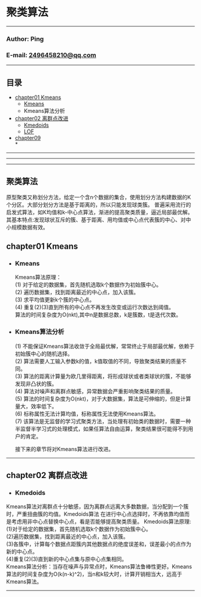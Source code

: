 聚类算法
========

****
### Author: Ping
### E-mail: 2496458210@qq.com
****
## 目录
* [chapter01 Kmeans](https://github.com/Liping0202/Clustering-algorithm/tree/master/Kmeans)
	* [Kmeans](#chapter01_kmeans)
	* Kmeans算法分析
* [chapter02 离群点改进](#chapter02_离群点改进)
	* [Kmedoids](https://github.com/Liping0202/Clustering-algorithm/tree/master/Kmedoids)
	* [LOF]()
* [chapter09]()  
	* 
***
---
___

聚类算法
-------
原型聚类又称划分方法，给定一个含n个数据的集合，使用划分方法构建数据的K个分区。大部分划分方法是基于距离的，所以只能发现球类簇。
普遍采用流行的启发式算法，如K均值和k-中心点算法，渐进的提高聚类质量，逼近局部最优解。其基本特点:发现球状互斥的簇、基于距离、用均值或中心点代表簇的中心、对中小规模数据有效。

chapter01 Kmeans
-------
* ### Kmeans  
	Kmeans算法原理：  
		(1) 对于给定的数据集，首先随机选取k个数据作为初始簇中心。  
		(2) 遍历数据集，找到距离最近的中心点，加入该簇。  
		(3) 求平均值更新k个簇的中心点。  
		(4) 重复(2)(3)直到所有的中心点不再发生改变或运行次数达到阈值。  
	算法的时间复杂度为O(nkt),其中n是数据总数，k是簇数，t是迭代次数。	
    
* ### Kmeans算法分析 
	(1) 不能保证Kmeans算法收敛于全局最优解，常常终止于局部最优解，依赖于初始簇中心的随机选择。  
	(2) 算法需要人工输入参数k的值，k值取值的不同，导致聚类结果的质量不同。  
	(3) 算法的距离计算量为欧几里得距离，将形成球状或者类球状的簇，不能够发现非凸状的簇。  
	(4) 算法对噪声和离群点敏感，异常数据会严重影响聚类结果的质量。  
	(5) 算法的时间复杂度为O(nkt)，对于大数据集，算法是可伸缩的，但是计算量大，效率低下。  
	(6) 标称属性无法计算均值，标称属性无法使用Kmeans算法。  
	(7) 该算法是无监督的学习式聚类方法，当处理有初始类的数据时，需要一种半监督半学习式的处理模式，如果任算法自由运算，聚类结果很可能得不到用户的肯定。  

	接下来的章节将对Kmeans算法进行改进。
	
-----
chapter02 离群点改进
-------
* ### Kmedoids 
Kmeans算法对离群点十分敏感，因为离群点远离大多数数据，当分配到一个簇时，严重扭曲簇的均值。Kmedoids算法
在进行中心点选择时，不再依靠均值而是考虑用非中心点替换中心点，看是否能够提高聚类质量。 
	Kmedoids算法原理:		
		(1)对于给定的数据集，首先随机选取k个数据作为初始簇中心。    
		(2)遍历数据集，找到距离最近的中心点，加入该簇。  
		(3)各簇中，计算每个数据点距簇内其他数据点的绝度误差和，误差最小的点作为新的中心点。    
		(4)重复(2)(3)直到新的中心点集与原中心点集相同。    
	Kmeans算法分析：当存在噪声与异常点时，Kmeans算法鲁棒性更好。Kmeans算法的时间复杂度为O(k(n-k)^2)，当n和k较大时，计算开销相当大，远高于Kmeans算法。
 
------- 
